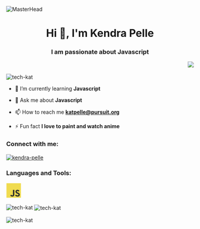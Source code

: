 ![MasterHead](https://assets2.ignimgs.com/2015/04/15/naruto-shippuden-ultimate-ninja-storm-4-tentailclonebattleintro01150330jpg-5c4cf4.jpg)
<h1 align="center">Hi 👋, I'm Kendra Pelle</h1>
<h3 align="center">I am passionate about Javascript</h3>
<p align="right"> <img src=https://miro.medium.com/max/900/0*BllVsLUWRqt5uk7c.gif>

<p align="left"> <img src="https://komarev.com/ghpvc/?username=tech-kat&label=Profile%20views&color=0e75b6&style=flat" alt="tech-kat" /> </p>

- 🌱 I’m currently learning **Javascript**

- 💬 Ask me about **Javascript**

- 📫 How to reach me **katpelle@pursuit.org**

- ⚡ Fun fact **I love to paint and watch anime**

<h3 align="left">Connect with me:</h3>
<p align="left">
<a href="https://linkedin.com/in/kendrapelle" target="blank"><img align="center" src="https://raw.githubusercontent.com/rahuldkjain/github-profile-readme-generator/master/src/images/icons/Social/linked-in-alt.svg" alt="kendra-pelle" height="30" width="40" /></a>
</p>

<h3 align="left">Languages and Tools:</h3>
<p align="left"> <a href="https://developer.mozilla.org/en-US/docs/Web/JavaScript" target="_blank" rel="noreferrer"> <img src="https://raw.githubusercontent.com/devicons/devicon/master/icons/javascript/javascript-original.svg" alt="javascript" width="40" height="40"/> </a> </p>

<p><img align="left" src="https://github-readme-stats.vercel.app/api/top-langs?username=tech-kat&show_icons=true&locale=en&layout=compact" alt="tech-kat" /></p>

<p>&nbsp;<img align="center" src="https://github-readme-stats.vercel.app/api?username=tech-kat&show_icons=true&locale=en" alt="tech-kat" /></p>

<p><img align="center" src="https://github-readme-streak-stats.herokuapp.com/?user=tech-kat&" alt="tech-kat" /></p>
